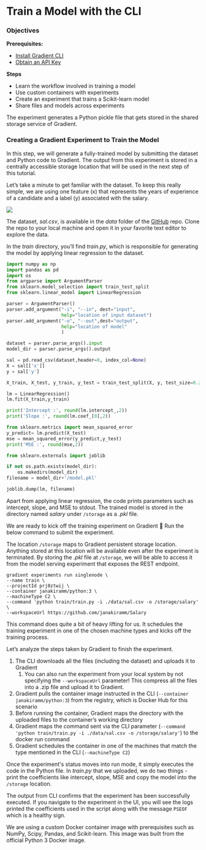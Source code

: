 # Train a Model with the CLI

### Objectives

**Prerequisites:**

* [Install Gradient CLI](https://github.com/dkobran/Docs/blob/master/get-started/install-the-cli.md)
* [Obtain an API Key](https://github.com/dkobran/Docs/blob/master/get-started/install-the-cli.md#connecting-your-account)

**Steps**

* Learn the workflow involved in training a model
* Use custom containers with experiments
* Create an experiment that trains a Scikit-learn model
* Share files and models across experiments

The experiment generates a Python pickle file that gets stored in the shared storage service of Gradient. 

### Creating a Gradient Experiment to Train the Model

In this step, we will generate a fully-trained model by submitting the dataset and Python code to Gradient. The output from this experiment is stored in a centrally accessible storage location that will be used in the next step of this tutorial.

Let’s take a minute to get familiar with the dataset. To keep this really simple, we are using one feature \(x\) that represents the years of experience of a candidate and a label \(y\) associated with the salary.

[![](https://camo.githubusercontent.com/59b528eaff4f097e23b67ee0c6237cdda1048f09/68747470733a2f2f6c68342e676f6f676c6575736572636f6e74656e742e636f6d2f3369745565445841557236736b6f57447445687457466e6c466c785a65786b45684d2d7239756b35346e3261775a6b6663616d5a74725f4941394e43425059413879513963667438552d4179486a4d41536972306b366430652d726b64482d6f4a4174754a49596b777a6f2d486869666c6374666d30674f5a4e4576505646414e6c4f44672d6965)](https://camo.githubusercontent.com/59b528eaff4f097e23b67ee0c6237cdda1048f09/68747470733a2f2f6c68342e676f6f676c6575736572636f6e74656e742e636f6d2f3369745565445841557236736b6f57447445687457466e6c466c785a65786b45684d2d7239756b35346e3261775a6b6663616d5a74725f4941394e43425059413879513963667438552d4179486a4d41536972306b366430652d726b64482d6f4a4174754a49596b777a6f2d486869666c6374666d30674f5a4e4576505646414e6c4f44672d6965)

The dataset, _sal.csv_, is available in the _data_ folder of the [GitHub](https://github.com/janakiramm/Salary) repo. Clone the repo to your local machine and open it in your favorite text editor to explore the data.

In the _train_ directory, you’ll find _train.py_, which is responsible for generating the model by applying linear regression to the dataset.

```python
import numpy as np
import pandas as pd
import os
from argparse import ArgumentParser
from sklearn.model_selection import train_test_split
from sklearn.linear_model import LinearRegression

parser = ArgumentParser()
parser.add_argument("-i", "--in", dest="input",
                    help="location of input dataset")
parser.add_argument("-o", "--out",dest="output",
                    help="location of model"
                    )

dataset = parser.parse_args().input
model_dir = parser.parse_args().output

sal = pd.read_csv(dataset,header=0, index_col=None)
X = sal[['x']]
y = sal['y']

X_train, X_test, y_train, y_test = train_test_split(X, y, test_size=0.25, random_state=10)

lm = LinearRegression() 
lm.fit(X_train,y_train) 

print('Intercept :', round(lm.intercept_,2))
print('Slope :', round(lm.coef_[0],2))

from sklearn.metrics import mean_squared_error
y_predict= lm.predict(X_test)
mse = mean_squared_error(y_predict,y_test)
print('MSE :', round(mse,2))

from sklearn.externals import joblib

if not os.path.exists(model_dir):
    os.makedirs(model_dir)
filename = model_dir+'/model.pkl'

joblib.dump(lm, filename)
```

Apart from applying linear regression, the code prints parameters such as intercept, slope, and MSE to stdout. The trained model is stored in the directory named _salary_ under `/storage` as a _.pkl_ file.

We are ready to kick off the training experiment on Gradient 🚀 Run the below command to submit the experiment.

The location `/storage` maps to Gradient persistent storage location. Anything stored at this location will be available even after the experiment is terminated. By storing the _.pkl_ file at `/storage`, we will be able to access it from the model serving experiment that exposes the REST endpoint.

```text
gradient experiments run singlenode \
--name train \
--projectId prj0ztwij \
--container janakiramm/python:3 \
--machineType C2 \
--command 'python train/train.py -i ./data/sal.csv -o /storage/salary' \
--workspaceUrl https://github.com/janakiramm/Salary
```

This command does quite a bit of heavy lifting for us. It schedules the training experiment in one of the chosen machine types and kicks off the training process.

Let’s analyze the steps taken by Gradient to finish the experiment.

1. The CLI downloads all the files \(including the dataset\) and uploads it to Gradient
   1. You can also run the experiment from your local system by not specifying the `--workspaceUrl` parameter! This compress all the files into a .zip file and upload it to Gradient.
2. Gradient pulls the container image instructed in the CLI \(`--container janakiramm/python:3`\) from the registry, which is Docker Hub for this scenario
3. Before running the container, Gradient maps the directory with the uploaded files to the container’s working directory
4. Gradient maps the command sent via the CLI parameter \(`--command 'python train/train.py -i ./data/sal.csv -o /storage/salary'`\) to the docker run command
5. Gradient schedules the container in one of the machines that match the type mentioned in the CLI \(`--machineType C2`\)

Once the experiment's status moves into run mode, it simply executes the code in the Python file. In _train.py_ that we uploaded, we do two things - print the coefficients like intercept, slope, MSE and copy the model into the `/storage` location.

The output from CLI confirms that the experiment has been successfully executed. If you navigate to the experiment in the UI, you will see the logs printed the coefficients used in the script along with the message `PSEOF` which is a healthy sign.

We are using a custom Docker container image with prerequisites such as NumPy, Scipy, Pandas, and Scikit-learn. This image was built from the official Python 3 Docker image.

